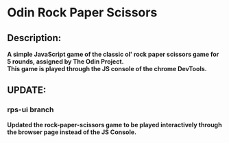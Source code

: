 # Odin Rock Paper Scissors
## Description:
**A simple JavaScript game of the classic ol' rock paper scissors game for 5 rounds, assigned by The Odin Project.**<br>
**This game is played through the JS console of the chrome DevTools.**

## UPDATE:
### rps-ui branch
**Updated the rock-paper-scissors game to be played interactively through the browser page instead of the JS Console.**
